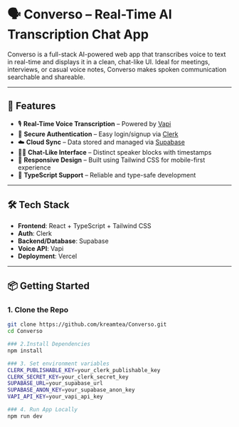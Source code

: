 # 🗣️ Converso – Real-Time AI Transcription Chat App

Converso is a full-stack AI-powered web app that transcribes voice to text in real-time and displays it in a clean, chat-like UI. Ideal for meetings, interviews, or casual voice notes, Converso makes spoken communication searchable and shareable.

---

## 🚀 Features

- 🎙️ **Real-Time Voice Transcription** – Powered by [Vapi](https://vapi.ai)
- 🔐 **Secure Authentication** – Easy login/signup via [Clerk](https://clerk.dev)
- ☁️ **Cloud Sync** – Data stored and managed via [Supabase](https://supabase.io)
- 🧑‍💬 **Chat-Like Interface** – Distinct speaker blocks with timestamps
- 📱 **Responsive Design** – Built using Tailwind CSS for mobile-first experience
- 🧪 **TypeScript Support** – Reliable and type-safe development

---

## 🛠️ Tech Stack

- **Frontend**: React + TypeScript + Tailwind CSS  
- **Auth**: Clerk  
- **Backend/Database**: Supabase  
- **Voice API**: Vapi  
- **Deployment**: Vercel  

---

## 📦 Getting Started

### 1. Clone the Repo

```bash
git clone https://github.com/kreamtea/Converso.git
cd Converso

### 2.Install Dependencies
npm install

### 3. Set environment variables
CLERK_PUBLISHABLE_KEY=your_clerk_publishable_key
CLERK_SECRET_KEY=your_clerk_secret_key
SUPABASE_URL=your_supabase_url
SUPABASE_ANON_KEY=your_supabase_anon_key
VAPI_API_KEY=your_vapi_api_key

### 4. Run App Locally
npm run dev
